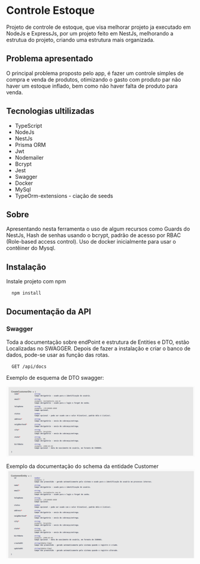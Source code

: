 # Controle Estoque

Projeto de controle de estoque, que visa melhorar projeto ja executado em NodeJs e ExpressJs, por um projeto feito em NestJs, melhorando a estrutua do projeto, criando uma estrutura mais organizada.

## Problema apresentado

O principal problema proposto pelo app, é fazer um controle simples de compra e venda de produtos, otimizando o gasto com produto par não haver um estoque inflado, bem como não haver falta de produto para venda.

## Tecnologias ultilizadas

- TypeScript
- NodeJs
- NestJs
- Prisma ORM
- Jwt
- Nodemailer
- Bcrypt
- Jest
- Swagger
- Docker
- MySql
- TypeOrm-extensions - ciação de seeds

## Sobre

Apresentando nesta ferramenta o uso de algum recursos como Guards do NestJs, Hash de senhas usando o bcrypt, padrão de acesso por RBAC (Role-based access control). Uso de docker inicialmente para usar o contêiner do Mysql.

## Instalação

Instale projeto com npm

```bash
  npm install
```

## Documentação da API

### Swagger

Toda a documentação sobre endPoint e estrutura de Entities e DTO, estão Localizadas no SWAGGER.
Depois de fazer a instalação e criar o banco de dados, pode-se usar as função das rotas.

```http
  GET /api/docs
```

Exemplo de esquema de DTO swagger:

![createCustomerDto](imgsProjeto/DTOCreate.png)

Exemplo da documentação do schema da entidade Customer
![createCustomerDto](imgsProjeto/CustomerEntity.png)
